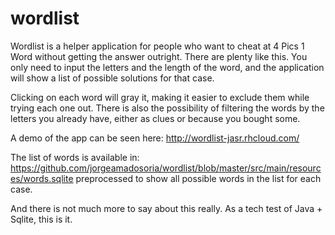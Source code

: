 # wordlist
Wordlist is a helper application for people who want to cheat at 4 Pics 1 Word without getting the answer outright. There are plenty like this.
You only need to input the letters and the length of the word, and the application will show a list of possible solutions for that case.

Clicking on each word will gray it, making it easier to exclude them while trying each one out.
There is also the possibility of filtering the words by the letters you already have, either as clues or because you bought some.

A demo of the app can be seen here: http://wordlist-jasr.rhcloud.com/

The list of words is available in: https://github.com/jorgeamadosoria/wordlist/blob/master/src/main/resources/words.sqlite
preprocessed to show all possible words in the list for each case.

And there is not much more to say about this really. As a tech test of Java + Sqlite, this is it.
